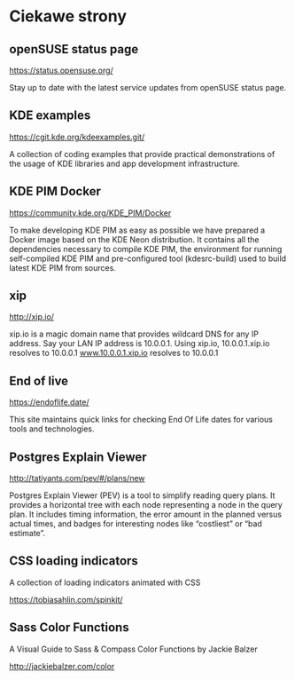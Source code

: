 # Ciekawe strony

## openSUSE status page

https://status.opensuse.org/

Stay up to date with the latest service updates from openSUSE status page.

## KDE examples

https://cgit.kde.org/kdeexamples.git/

A collection of coding examples that provide practical demonstrations of the usage of KDE libraries and app development infrastructure.

## KDE PIM Docker

https://community.kde.org/KDE_PIM/Docker

To make developing KDE PIM as easy as possible we have prepared a Docker image based on the KDE Neon distribution. It contains all the dependencies necessary to compile KDE PIM, the environment for running self-compiled KDE PIM and pre-configured tool (kdesrc-build) used to build latest KDE PIM from sources.

## xip

http://xip.io/

xip.io is a magic domain name that provides wildcard DNS
for any IP address. Say your LAN IP address is 10.0.0.1.
Using xip.io,
          10.0.0.1.xip.io   resolves to   10.0.0.1
      www.10.0.0.1.xip.io   resolves to   10.0.0.1

## End of live

https://endoflife.date/

This site maintains quick links for checking End Of Life dates for various tools and technologies.

## Postgres Explain Viewer

http://tatiyants.com/pev/#/plans/new

Postgres Explain Viewer (PEV) is a tool to simplify reading query plans. It provides a horizontal tree with each node representing a node in the query plan. It includes timing information, the error amount in the planned versus actual times, and badges for interesting nodes like “costliest” or “bad estimate”.

## CSS loading indicators

A collection of loading indicators animated with CSS

https://tobiasahlin.com/spinkit/

## Sass Color Functions

A Visual Guide to Sass & Compass Color Functions by Jackie Balzer

http://jackiebalzer.com/color
